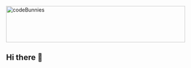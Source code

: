 <picture>
  <source media="(prefers-color-scheme: dark)" srcset="https://photos.photobunny.co.uk/codeBunnies-light.png">
  <source media="(prefers-color-scheme: light)" srcset="https://photos.photobunny.co.uk/codeBunnies-dark.png">
  <img alt="codeBunnies" src="https://photos.photobunny.co.uk/codeBunnies-light.png" width="487px" height="100px">
</picture>

## Hi there 👋
<!--

**Here are some ideas to get you started:**

🙋‍♀️ A short introduction - what is your organization all about?
🌈 Contribution guidelines - how can the community get involved?
👩‍💻 Useful resources - where can the community find your docs? Is there anything else the community should know?
🍿 Fun facts - what does your team eat for breakfast?
🧙 Remember, you can do mighty things with the power of [Markdown](https://docs.github.com/github/writing-on-github/getting-started-with-writing-and-formatting-on-github/basic-writing-and-formatting-syntax)
-->
